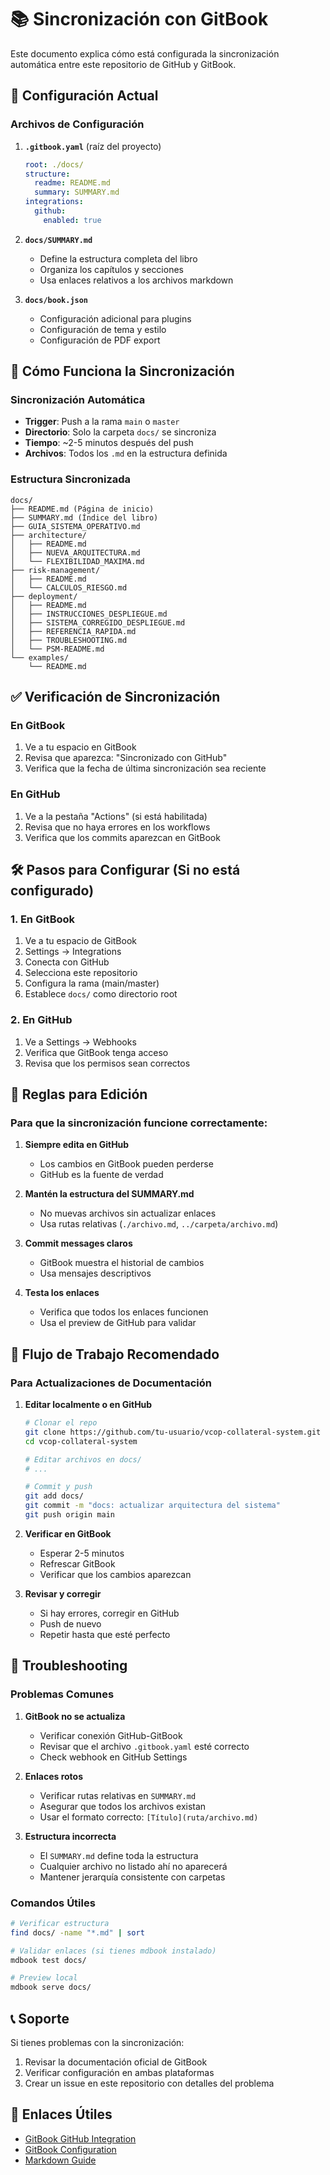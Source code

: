 # 📚 Sincronización con GitBook

Este documento explica cómo está configurada la sincronización automática entre este repositorio de GitHub y GitBook.

## 🔧 Configuración Actual

### Archivos de Configuración

1. **`.gitbook.yaml`** (raíz del proyecto)
   ```yaml
   root: ./docs/
   structure:
     readme: README.md
     summary: SUMMARY.md
   integrations:
     github:
       enabled: true
   ```

2. **`docs/SUMMARY.md`**
   - Define la estructura completa del libro
   - Organiza los capítulos y secciones
   - Usa enlaces relativos a los archivos markdown

3. **`docs/book.json`**
   - Configuración adicional para plugins
   - Configuración de tema y estilo
   - Configuración de PDF export

## 🚀 Cómo Funciona la Sincronización

### Sincronización Automática
- **Trigger**: Push a la rama `main` o `master`
- **Directorio**: Solo la carpeta `docs/` se sincroniza
- **Tiempo**: ~2-5 minutos después del push
- **Archivos**: Todos los `.md` en la estructura definida

### Estructura Sincronizada
```
docs/
├── README.md (Página de inicio)
├── SUMMARY.md (Índice del libro)
├── GUIA_SISTEMA_OPERATIVO.md
├── architecture/
│   ├── README.md
│   ├── NUEVA_ARQUITECTURA.md
│   └── FLEXIBILIDAD_MAXIMA.md
├── risk-management/
│   ├── README.md
│   └── CALCULOS_RIESGO.md
├── deployment/
│   ├── README.md
│   ├── INSTRUCCIONES_DESPLIEGUE.md
│   ├── SISTEMA_CORREGIDO_DESPLIEGUE.md
│   ├── REFERENCIA_RAPIDA.md
│   ├── TROUBLESHOOTING.md
│   └── PSM-README.md
└── examples/
    └── README.md
```

## ✅ Verificación de Sincronización

### En GitBook
1. Ve a tu espacio en GitBook
2. Revisa que aparezca: "Sincronizado con GitHub"
3. Verifica que la fecha de última sincronización sea reciente

### En GitHub
1. Ve a la pestaña "Actions" (si está habilitada)
2. Revisa que no haya errores en los workflows
3. Verifica que los commits aparezcan en GitBook

## 🛠️ Pasos para Configurar (Si no está configurado)

### 1. En GitBook
1. Ve a tu espacio de GitBook
2. Settings → Integrations
3. Conecta con GitHub
4. Selecciona este repositorio
5. Configura la rama (main/master)
6. Establece `docs/` como directorio root

### 2. En GitHub
1. Ve a Settings → Webhooks
2. Verifica que GitBook tenga acceso
3. Revisa que los permisos sean correctos

## 📝 Reglas para Edición

### Para que la sincronización funcione correctamente:

1. **Siempre edita en GitHub**
   - Los cambios en GitBook pueden perderse
   - GitHub es la fuente de verdad

2. **Mantén la estructura del SUMMARY.md**
   - No muevas archivos sin actualizar enlaces
   - Usa rutas relativas (`./archivo.md`, `../carpeta/archivo.md`)

3. **Commit messages claros**
   - GitBook muestra el historial de cambios
   - Usa mensajes descriptivos

4. **Testa los enlaces**
   - Verifica que todos los enlaces funcionen
   - Usa el preview de GitHub para validar

## 🔄 Flujo de Trabajo Recomendado

### Para Actualizaciones de Documentación

1. **Editar localmente o en GitHub**
   ```bash
   # Clonar el repo
   git clone https://github.com/tu-usuario/vcop-collateral-system.git
   cd vcop-collateral-system
   
   # Editar archivos en docs/
   # ...
   
   # Commit y push
   git add docs/
   git commit -m "docs: actualizar arquitectura del sistema"
   git push origin main
   ```

2. **Verificar en GitBook**
   - Esperar 2-5 minutos
   - Refrescar GitBook
   - Verificar que los cambios aparezcan

3. **Revisar y corregir**
   - Si hay errores, corregir en GitHub
   - Push de nuevo
   - Repetir hasta que esté perfecto

## 🚨 Troubleshooting

### Problemas Comunes

1. **GitBook no se actualiza**
   - Verificar conexión GitHub-GitBook
   - Revisar que el archivo `.gitbook.yaml` esté correcto
   - Check webhook en GitHub Settings

2. **Enlaces rotos**
   - Verificar rutas relativas en `SUMMARY.md`
   - Asegurar que todos los archivos existan
   - Usar el formato correcto: `[Título](ruta/archivo.md)`

3. **Estructura incorrecta**
   - El `SUMMARY.md` define toda la estructura
   - Cualquier archivo no listado ahí no aparecerá
   - Mantener jerarquía consistente con carpetas

### Comandos Útiles

```bash
# Verificar estructura
find docs/ -name "*.md" | sort

# Validar enlaces (si tienes mdbook instalado)
mdbook test docs/

# Preview local
mdbook serve docs/
```

## 📞 Soporte

Si tienes problemas con la sincronización:

1. Revisar la documentación oficial de GitBook
2. Verificar configuración en ambas plataformas  
3. Crear un issue en este repositorio con detalles del problema

## 🔗 Enlaces Útiles

- [GitBook GitHub Integration](https://docs.gitbook.com/integrations/github)
- [GitBook Configuration](https://docs.gitbook.com/publishing/gitbook-configuration)
- [Markdown Guide](https://www.markdownguide.org/) 